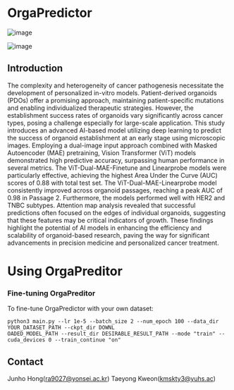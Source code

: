 # OrgaPredictor
<img alt="image" src="https://github.com/ghdwnsgh852/orgapredictor/assets/29062695/3e75b61d-2955-440c-a271-bcd8d8766852"><br>

<img alt="image" src="https://github.com/ghdwnsgh852/orgapredictor/assets/29062695/a44993d2-809f-468c-a237-20e9d6d59276">



## Introduction

The complexity and heterogeneity of cancer pathogenesis necessitate the development of personalized in-vitro models. Patient-derived organoids (PDOs) offer a promising approach, maintaining patient-specific mutations and enabling individualized therapeutic strategies. However, the establishment success rates of organoids vary significantly across cancer types, posing a challenge especially for large-scale application. This study introduces an advanced AI-based model utilizing deep learning to predict the success of organoid establishment at an early stage using microscopic images. Employing a dual-image input approach combined with Masked Autoencoder (MAE) pretraining, Vision Transformer (ViT) models demonstrated high predictive accuracy, surpassing human performance in several metrics. The ViT-Dual-MAE-Finetune and Linearprobe models were particularly effective, achieving the highest Area Under the Curve (AUC) scores of 0.88 with total test set. The ViT-Dual-MAE-Linearprobe model consistently improved across organoid passages, reaching a peak AUC of 0.98 in Passage 2. Furthermore, the models performed well with HER2 and TNBC subtypes. Attention map analysis revealed that successful predictions often focused on the edges of individual organoids, suggesting that these features may be critical indicators of growth. These findings highlight the potential of AI models in enhancing the efficiency and scalability of organoid-based research, paving the way for significant advancements in precision medicine and personalized cancer treatment.


# Using OrgaPreditor

### Fine-tuning OrgaPreditor
To fine-tune OrgaPredictor with your own dataset:

```
python3 main.py --lr 1e-5 --batch_size 2 --num_epoch 100 --data_dir YOUR_DATASET_PATH --ckpt_dir DOWNL
OADED_MODEL_PATH --result_dir DESIRABLE_RESULT_PATH --mode "train" --cuda_devices 0 --train_continue "on"
```

## Contact
Junho Hong(ra9027@yonsei.ac.kr) Taeyong Kweon(kmskty3@yuhs.ac)

